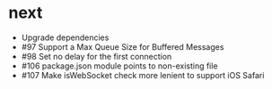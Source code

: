 # next

-   Upgrade dependencies
-   #97 Support a Max Queue Size for Buffered Messages
-   #98 Set no delay for the first connection
-   #106 package.json module points to non-existing file
-   #107 Make isWebSocket check more lenient to support iOS Safari
